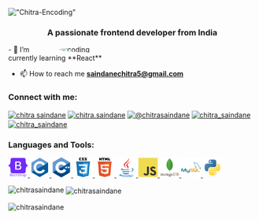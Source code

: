 !["Chitra-Encoding"](https://readme-typing-svg.demolab.com?font=Fira+Code&weight=500&color=8706d1&size=25&duration=4000&pause=200&center=true&vCenter=true&width=900&lines=🌼+Hello!+I'm+Chitra+Saindane+🌼;🌸+Welcome+To+The+World+Of+🌸;🪀+Chitra+Encoding+🪀)

<h3 align="center">A passionate frontend developer from India</h3>

<img align="right" alt="coding" width="400" style=" border-radius: 50%;" src="https://media.tenor.com/IF2JdxzmyN4AAAAi/coding-girl.gif">
- 🌱 I’m currently learning **React**

- 📫 How to reach me **saindanechitra5@gmail.com**

<h3 align="left">Connect with me:</h3>
<p align="left">
<a href="https://linkedin.com/in/chitra saindane" target="blank"><img align="center" src="https://raw.githubusercontent.com/rahuldkjain/github-profile-readme-generator/master/src/images/icons/Social/linked-in-alt.svg" alt="chitra saindane" height="30" width="40" /></a>
<a href="https://instagram.com/chitra.saindane" target="blank"><img align="center" src="https://raw.githubusercontent.com/rahuldkjain/github-profile-readme-generator/master/src/images/icons/Social/instagram.svg" alt="chitra.saindane" height="30" width="40" /></a>
<a href="https://www.hackerrank.com/@chitrasaindane" target="blank"><img align="center" src="https://raw.githubusercontent.com/rahuldkjain/github-profile-readme-generator/master/src/images/icons/Social/hackerrank.svg" alt="@chitrasaindane" height="30" width="40" /></a>
<a href="https://www.leetcode.com/chitra_saindane" target="blank"><img align="center" src="https://raw.githubusercontent.com/rahuldkjain/github-profile-readme-generator/master/src/images/icons/Social/leet-code.svg" alt="chitra_saindane" height="30" width="40" /></a>
<a href="https://www.hackerearth.com/chitra_saindane" target="blank"><img align="center" src="https://raw.githubusercontent.com/rahuldkjain/github-profile-readme-generator/master/src/images/icons/Social/hackerearth.svg" alt="chitra_saindane" height="30" width="40" /></a>
</p>

<h3 align="left">Languages and Tools:</h3>
<p align="left"> <a href="https://getbootstrap.com" target="_blank" rel="noreferrer"> <img src="https://raw.githubusercontent.com/devicons/devicon/master/icons/bootstrap/bootstrap-plain-wordmark.svg" alt="bootstrap" width="40" height="40"/> </a> <a href="https://www.cprogramming.com/" target="_blank" rel="noreferrer"> <img src="https://raw.githubusercontent.com/devicons/devicon/master/icons/c/c-original.svg" alt="c" width="40" height="40"/> </a> <a href="https://www.w3schools.com/cpp/" target="_blank" rel="noreferrer"> <img src="https://raw.githubusercontent.com/devicons/devicon/master/icons/cplusplus/cplusplus-original.svg" alt="cplusplus" width="40" height="40"/> </a> <a href="https://www.w3schools.com/css/" target="_blank" rel="noreferrer"> <img src="https://raw.githubusercontent.com/devicons/devicon/master/icons/css3/css3-original-wordmark.svg" alt="css3" width="40" height="40"/> </a> <a href="https://www.w3.org/html/" target="_blank" rel="noreferrer"> <img src="https://raw.githubusercontent.com/devicons/devicon/master/icons/html5/html5-original-wordmark.svg" alt="html5" width="40" height="40"/> </a> <a href="https://www.java.com" target="_blank" rel="noreferrer"> <img src="https://raw.githubusercontent.com/devicons/devicon/master/icons/java/java-original.svg" alt="java" width="40" height="40"/> </a> <a href="https://developer.mozilla.org/en-US/docs/Web/JavaScript" target="_blank" rel="noreferrer"> <img src="https://raw.githubusercontent.com/devicons/devicon/master/icons/javascript/javascript-original.svg" alt="javascript" width="40" height="40"/> </a> <a href="https://www.mongodb.com/" target="_blank" rel="noreferrer"> <img src="https://raw.githubusercontent.com/devicons/devicon/master/icons/mongodb/mongodb-original-wordmark.svg" alt="mongodb" width="40" height="40"/> </a> <a href="https://www.mysql.com/" target="_blank" rel="noreferrer"> <img src="https://raw.githubusercontent.com/devicons/devicon/master/icons/mysql/mysql-original-wordmark.svg" alt="mysql" width="40" height="40"/> </a> <a href="https://www.python.org" target="_blank" rel="noreferrer"> <img src="https://raw.githubusercontent.com/devicons/devicon/master/icons/python/python-original.svg" alt="python" width="40" height="40"/> </a> </p>

<p><img align="left" src="https://github-readme-stats.vercel.app/api/top-langs?username=chitrasaindane&show_icons=true&locale=en&layout=compact" alt="chitrasaindane" /></p>

<p>&nbsp;<img align="center" src="https://github-readme-stats.vercel.app/api?username=chitrasaindane&show_icons=true&locale=en" alt="chitrasaindane" /></p>

<p><img align="center" src="https://github-readme-streak-stats.herokuapp.com/?user=chitrasaindane&" alt="chitrasaindane" /></p>

